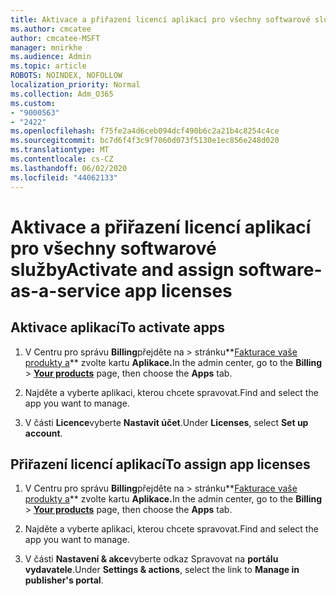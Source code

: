 ```yaml
---
title: Aktivace a přiřazení licencí aplikací pro všechny softwarové služby
ms.author: cmcatee
author: cmcatee-MSFT
manager: mnirkhe
ms.audience: Admin
ms.topic: article
ROBOTS: NOINDEX, NOFOLLOW
localization_priority: Normal
ms.collection: Adm_O365
ms.custom:
- "9000563"
- "2422"
ms.openlocfilehash: f75fe2a4d6ceb094dcf490b6c2a21b4c8254c4ce
ms.sourcegitcommit: bc7d6f4f3c9f7060d073f5130e1ec856e248d020
ms.translationtype: MT
ms.contentlocale: cs-CZ
ms.lasthandoff: 06/02/2020
ms.locfileid: "44062133"
---
```

# <a name="activate-and-assign-software-as-a-service-app-licenses"></a><span data-ttu-id="e406f-102">Aktivace a přiřazení licencí aplikací pro všechny softwarové služby</span><span class="sxs-lookup"><span data-stu-id="e406f-102">Activate and assign software-as-a-service app licenses</span></span> 

## <a name="to-activate-apps"></a><span data-ttu-id="e406f-103">Aktivace aplikací</span><span class="sxs-lookup"><span data-stu-id="e406f-103">To activate apps</span></span>

1. <span data-ttu-id="e406f-104">V Centru pro správu **Billing**přejděte na  >  stránku**[Fakturace vaše produkty a](https://go.microsoft.com/fwlink/p/?linkid=842054)** zvolte kartu **Aplikace.**</span><span class="sxs-lookup"><span data-stu-id="e406f-104">In the admin center, go to the **Billing** > **[Your products](https://go.microsoft.com/fwlink/p/?linkid=842054)** page, then choose the **Apps** tab.</span></span>

2. <span data-ttu-id="e406f-105">Najděte a vyberte aplikaci, kterou chcete spravovat.</span><span class="sxs-lookup"><span data-stu-id="e406f-105">Find and select the app you want to manage.</span></span>

3. <span data-ttu-id="e406f-106">V části **Licence**vyberte **Nastavit účet**.</span><span class="sxs-lookup"><span data-stu-id="e406f-106">Under **Licenses**, select **Set up account**.</span></span>  

## <a name="to-assign-app-licenses"></a><span data-ttu-id="e406f-107">Přiřazení licencí aplikací</span><span class="sxs-lookup"><span data-stu-id="e406f-107">To assign app licenses</span></span>

1. <span data-ttu-id="e406f-108">V Centru pro správu **Billing**přejděte na  >  stránku**[Fakturace vaše produkty a](https://go.microsoft.com/fwlink/p/?linkid=842054)** zvolte kartu **Aplikace.**</span><span class="sxs-lookup"><span data-stu-id="e406f-108">In the admin center, go to the **Billing** > **[Your products](https://go.microsoft.com/fwlink/p/?linkid=842054)** page, then choose the **Apps** tab.</span></span>

2. <span data-ttu-id="e406f-109">Najděte a vyberte aplikaci, kterou chcete spravovat.</span><span class="sxs-lookup"><span data-stu-id="e406f-109">Find and select the app you want to manage.</span></span>  

3. <span data-ttu-id="e406f-110">V části **Nastavení & akce**vyberte odkaz Spravovat na **portálu vydavatele**.</span><span class="sxs-lookup"><span data-stu-id="e406f-110">Under **Settings & actions**, select the link to **Manage in publisher's portal**.</span></span>